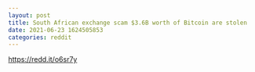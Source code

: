 ```yaml
--- 
layout: post 
title: South African exchange scam $3.6B worth of Bitcoin are stolen 
date: 2021-06-23 1624505853 
categories: reddit 
--- 
```

https://redd.it/o6sr7y